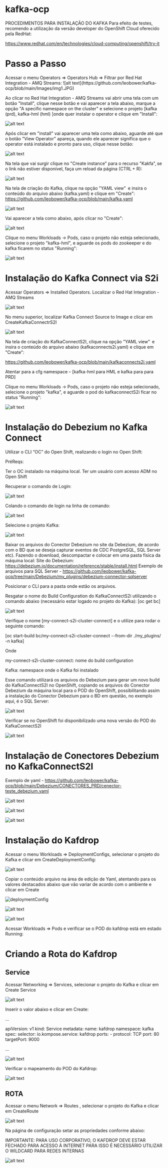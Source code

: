 # kafka-ocp
PROCEDIMENTOS PARA INSTALAÇÃO DO KAFKA
Para efeito de testes, recomendo a utilização da versão developer do OpenShift Cloud oferecido pela RedHat:

https://www.redhat.com/en/technologies/cloud-computing/openshift/try-it 

<H1>Passo a Passo</H1>
Acessar o menu Operators => Operators Hub => Filtrar por Red Hat Integration - AMQ Streams: 
![alt text](https://github.com/leobower/kafka-ocp/blob/main/Images/img1.JPG)

Ao clicar no Red Hat Integration - AMQ Streams vai abrir uma tela com um botão "Install", clique nesse botão e vai aparecer a tela abaixo, 
marque a opção "A specific namespace on the cluster" e selecione o projeto [kafka (prd), kafka-hml (hml) ]onde quer instalar o operator e clique em "Install": 

![alt text](https://github.com/leobower/kafka-ocp/blob/main/Images/img2.JPG)

Após clicar em "install" vai aparecer uma tela como abaixo, aguarde até que o botão "View Operator" apareça, quando ele aparecer significa que o operator está instalado e pronto para uso, clique nesse botão: 

![alt text](https://github.com/leobower/kafka-ocp/blob/main/Images/img3.JPG)

Na tela que vai surgir clique no "Create instance" para o recurso "Kakfa", se o link não estiver disponível, faça um reload da página (CTRL + R): 

![alt text](https://github.com/leobower/kafka-ocp/blob/main/Images/img4.JPG)

Na tela de criação do Kafka, clique na opção "YAML view"  e insira o conteúdo do arquivo abaixo (kafka.yaml) e clique em "Create":  
https://github.com/leobower/kafka-ocp/blob/main/kafka.yaml

![alt text](https://github.com/leobower/kafka-ocp/blob/main/Images/img5.JPG)

Vai aparecer a tela como abaixo, após clicar no "Create":

![alt text](https://github.com/leobower/kafka-ocp/blob/main/Images/img6.JPG)

Clique no menu Workloads -> Pods, caso o projeto não esteja selecionado, selecione o projeto "kafka-hml", e aguarde os pods do zookeeper e do kafka ficarem no status "Running": 

![alt text](https://github.com/leobower/kafka-ocp/blob/main/Images/img7.JPG)

<H1>Instalação do Kafka Connect via S2i</H1>

Acessar Operators => Installed Operators. Localizar o Red Hat Integration - AMQ Streams 

![alt text](https://github.com/leobower/kafka-ocp/blob/main/Images/img8.JPG)

No menu superior, localizar Kafka Connect Source to Image e clicar em CreateKafkaConnectrS2I 

![alt text](https://github.com/leobower/kafka-ocp/blob/main/Images/img9.JPG)

Na tela de criação do KafkaConnectS2I, clique na opção "YAML view"  e insira o conteúdo do arquivo abaixo (kafkaconnects2i.yaml) e clique em "Create":  

https://github.com/leobower/kafka-ocp/blob/main/kafkaconnects2i.yaml

Atentar para a cfg namespace – [kafka-hml para HML e kafka para para PRD]

Clique no menu Workloads -> Pods, caso o projeto não esteja selecionado, selecione o projeto "kafka", e aguarde o pod do kafkaconnectS2i ficar no status "Running": 

![alt text](https://github.com/leobower/kafka-ocp/blob/main/Images/img10.JPG)

<H1>Instalação do Debezium no Kafka Connect</H1>

Utilizar o CLI “OC” do Open Shift, realizando o login no Open Shift: 

PréReqs: 

Ter o OC instalado na máquina local.
Ter um usuário com acesso ADM no Open Shift 

Recuperar o comando de Login: 

![alt text](https://github.com/leobower/kafka-ocp/blob/main/Images/img11.JPG)

Colando o comando de login na linha de comando: 

![alt text](https://github.com/leobower/kafka-ocp/blob/main/Images/img12.JPG)

Selecione o projeto Kafka: 

![alt text](https://github.com/leobower/kafka-ocp/blob/main/Images/img13.JPG)

Baixar os arquivos do Conector Debezium no site da Debezium, de acordo com o BD que se deseja capturar eventos de CDC PostgreSQL, SQL Server etc). Fazendo o download, descompactar e colocar em uma pasta física da máquina local: 
Site do Debezium: https://debezium.io/documentation/reference/stable/install.html 
Exemplo de arquivos para SQL Server - https://github.com/leobower/kafka-ocp/tree/main/Debezium/my_plugins/debezium-connector-sqlserver

Posicionar o CLI para a pasta onde estão os arquivos.

Resgatar o nome do Build Configuration do KafkaConnectS2i utilizando o comando abaixo (necessário estar logado no projeto do Kafka): 
[oc get bc] 

![alt text](https://github.com/leobower/kafka-ocp/blob/main/Images/img15.JPG)

Verifique o nome [my-connect-s2i-cluster-connect] e o utilize para rodar o seguinte comando: 

[oc start-build bc/my-connect-s2i-cluster-connect --from-dir ./my_plugins/ -n kafka] 

Onde 

my-connect-s2i-cluster-connect: nome do build configuration 

Kafka: namespace onde o Kafka foi instalado 

Esse comando utilizará os arquivos do Debezium para gerar um novo build do KafkaConnectS2I no OpenShift, copiando os arquivos do Conector Debezium da máquina local para o POD do OpenShift, possibilitando assim a instalação do Conector Debezium para o BD em questão, no exemplo aqui, é o SQL Server: 

![alt text](https://github.com/leobower/kafka-ocp/blob/main/Images/img16.JPG)

Verificar se no OpenShift foi disponibilizado uma nova versão do POD do KafkaConnectS2I 

![alt text](https://github.com/leobower/kafka-ocp/blob/main/Images/img17.JPG)

<H1>Instalação de Conectores Debezium no KafkaConnectS2I</H1>

Exemplo de yaml - https://github.com/leobower/kafka-ocp/blob/main/Debezium/CONECTORES_PRD/cenector-teste_debezium.yaml

![alt text](https://github.com/leobower/kafka-ocp/blob/main/Images/img17.JPG)

![alt text](https://github.com/leobower/kafka-ocp/blob/main/Images/img18.JPG)

![alt text](https://github.com/leobower/kafka-ocp/blob/main/Images/img19.JPG)

<H1>Instalação do Kafdrop</H1>

Acessar o menu Workloads => DeploymentConfigs, selecionar o projeto do Kafka e clicar em CreateDeploymentConfig: 

![alt text](https://github.com/leobower/kafka-ocp/blob/main/Images/img20.JPG)

Copiar o conteúdo arquivo na área de edição de Yaml, atentando para os valores destacados abaixo que vão variar de acordo com o ambiente e clicar em Create

![deploymentConfig](https://github.com/leobower/kafka-ocp/blob/main/kafdrop-deploymentconfig.yaml)

![alt text](https://github.com/leobower/kafka-ocp/blob/main/Images/img21.JPG)

![alt text](https://github.com/leobower/kafka-ocp/blob/main/Images/img22.JPG)

Acessar Workloads => Pods e verificar se o POD do kafdrop está em estado Running: 

<H1>Criando a Rota do Kafdrop </H1>
<H2>Service</H2>

Acessar Networking => Services, selecionar o projeto do Kafka e clicar em Create Service  

![alt text](https://github.com/leobower/kafka-ocp/blob/main/Images/img23.JPG)

Inserir o valor abaixo e clicar em Create: 

...

apiVersion: v1 
kind: Service 
metadata: 
  name: kafdrop 
  namespace: kafka 
spec: 
  selector: 
    io.kompose.service: kafdrop 
  ports: 
    - protocol: TCP 
      port: 80 
      targetPort: 9000 
      
...

![alt text](https://github.com/leobower/kafka-ocp/blob/main/Images/img24.JPG)

Verificar o mapeamento do POD do Kafdrop: 

![alt text](https://github.com/leobower/kafka-ocp/blob/main/Images/img25.JPG)

<H2>ROTA</H2>

Acessar o menu Network => Routes , selecionar o projeto do Kafka e clicar em CreateRoute 

![alt text](https://github.com/leobower/kafka-ocp/blob/main/Images/img26.JPG)


Na página de configuração setar as propriedades conforme abaixo: 

IMPORTANTE: PARA USO CORPORATIVO, O KAFDROP DEVE ESTAR FECHADO PARA ACESSO À INTERNET PARA ISSO É NECESSÁRIO UTILIZAR O WILDCARD PARA REDES INTERNAS

![alt text](https://github.com/leobower/kafka-ocp/blob/main/Images/img27.JPG)









